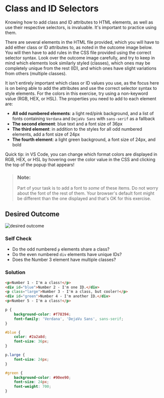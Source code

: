# Class and ID Selectors
Knowing how to add class and ID attributes to HTML elements, as well as use their respective selectors, is invaluable. It's important to practice using them.

There are several elements in the HTML file provided, which you will have to add either class or ID attributes to, as noted in the outcome image below. You will then have to add rules in the CSS file provided using the correct selector syntax. Look over the outcome image carefully, and try to keep in mind which elements look similarly styled (classes), which ones may be completely unique from the rest (ID), and which ones have slight variations from others (multiple classes).

It isn't entirely important which class or ID values you use, as the focus here is on being able to add the attributes and use the correct selector syntax to style elements. For the colors in this exercise, try using a non-keyword value (RGB, HEX, or HSL). The properties you need to add to each element are:

* **All odd numbered elements**: a light red/pink background, and a list of fonts containing `Verdana` and `DejaVu Sans` with `sans-serif` as a fallback
* **The second element**: blue text and a font size of 36px
* **The third element**: in addition to the styles for all odd numbered elements, add a font size of 24px
* **The fourth element**: a light green background, a font size of 24px, and bold

Quick tip: in VS Code, you can change which format colors are displayed in RGB, HEX, or HSL by hovering over the color value in the CSS and clicking the top of the popup that appears!

> ### Note:
> Part of your task is to add a font to _some_ of these items. Do not worry about the font of the rest of them. Your browser's default font might be different than the one displayed and that's OK for this exercise.

## Desired Outcome
![desired outcome](./desired-outcome.png)


### Self Check
- Do the odd numbered `p` elements share a class?
- Do the even numbered `div` elements have unique IDs?
- Does the Number 3 element have multiple classes?

### Solution

```html
<p>Number 1 - I'm a class!</p>
<div id="blue">Number 2 - I'm one ID.</div>
<p class="large">Number 3 - I'm a class, but cooler!</p>
<div id="green">Number 4 - I'm another ID.</div>
<p>Number 5 - I'm a class!</p>
```

```css
p {
    background-color: #f78394;
    font-family: 'Verdana', 'DejaVu Sans', sans-serif;
}

#blue {
    color: #2a2a8d;
    font-size: 36px;
}

p.large {
    font-size: 24px;
}

#green {
    background-color: #90ee90;
    font-size: 24px;
    font-weight: 700;
}
```

